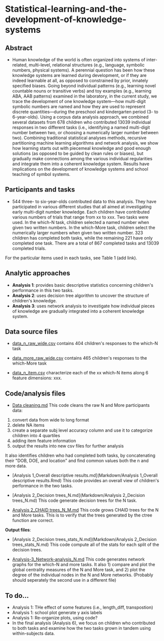 # Statistical-learning-and-the-development-of-knowledge-systems

## Abstract
- Human knowledge of the world is often organized into systems of inter-related, multi-level, relational structures (e.g., language, symbolic numbers, physical systems). A perennial question has been how these knowledge systems are learned during development, or if they are indeed learnable at all, as opposed to constrained by prior, innately specified biases. Going beyond individual patterns (e.g., learning novel countable nouns or transitive verbs) and toy examples (e.g., learning ABA, AAB patterns) examined in the laboratory, in the current study, we trace the development of one knowledge system—how multi-digit symbolic numbers are named and how they are used to represent discrete quantities—during the preschool and kindergarten period (3- to 6-year-olds). Using a corpus data analysis approach, we combined several datasets from 678 children who contributed 13039 individual responses in two different tasks (i.e., identifying a named multi-digit number between two, or choosing a numerically larger number between two). Combining traditional statistical analyses methods, recursive partitioning machine learning algorithms and network analysis, we show how learning starts out with piecemeal knowledge and good enough solutions (as opposed to be guided by clean rules or biases), but gradually make connections among the various individual regularities and integrate them into a coherent knowledge system. Results have implications on the development of knowledge systems and school teaching of symbol systems.

## Participants and tasks
- 544 three- to six-year-olds contributed data to this analysis. They have participated in various different studies that all aimed at investigating early multi-digit number knowledge. Each children have contributed various numbers of trials that range from xx to xxx. Two tasks were used. In the which-N task, children selected a named number when given two written numbers. In the which-More task, children select the numerically larger numbers when given two written number. 323 children has completed both tasks, while the remaining 221 have only completed one task. There are a total of 867 completed tasks and 13039 completed trials. 

For the particular items used in each tasks, see Table 1 (add link). 

## Analytic approaches
- **Analysis 1**: provides basic descriptive statistics concerning children's performance in this two tasks.
- **Analysis 2**: uses decision tree algorithm to uncover the structure of children's knowledge.
- **Analysis 3**: uses network analysis to investigate how individual pieces of knowledge are gradually integrated into a coherent knowledge system. 

## Data source files
- [data_n_raw_wide.csv](Data/data_n_raw_wide.csv) contains 404 children's responses to the which-N task
- [data_more_raw_wide.csv](Data/data_more_raw_wide.csv) contains 465 children's responses to the which-More task

- [data_n_item.csv](Data/data_n_item.csv) characterize each of the xx which-N items along 6 feature dimensions: xxx. 

## Code/analysis files
- [Data cleaning.md](Markdown/Data-cleaning.md) This code cleans the raw N and More participants data:

1. convert data from wide to long format
2. delete NA items
3. create a separate subj level accuracy column and use it to categorize children into 4 quartiles
4. adding item feature information
5. output the results into new csv files for further analysis 

It also identifies children who had completed both tasks, by concatenating their "DOB, DOE, and location" and find common values both the n and more data.

- [Analysis 1_Overall descriptive results.md](Markdown/Analysis 1_Overall descriptive results.Rmd) 
This code provides an overall view of children's performance in the two tasks. 

- [Analysis 2_Decision trees_N.md](Markdown/Analysis 2_Decision trees_N.md)
This code generate decision trees for the N task.

- [Analysis 2_CHAID trees_N_M.md](Markdown/Data-cleaning.md) This code grows CHAID trees for the N and More tasks. This is to verify that the trees generated by the ctree function are correct.  

**Output files**: 

- [Analysis 2_Decision trees_stats_N.md](Markdown/Analysis 2_Decision trees_stats_N.md) This code compute all of the stats for each split of the decision trees.   

- [Analysis-3_Network-analysis_N.md](Markdown/Analysis-3_Network-analysis_N.md)
This code generates network graphs for the which-N and more tasks. It also 1) compare and plot the global centrality measures of the N and More task, and 2) plot the degree of the individual nodes in the N and More networks. (Probably should seperately the second use in a different file)

## To do...

* Analysis 1: THe effect of some features (i.e., length_diff, transpostion)
* Analysis 1: school plot generate y axis labels
* Analysis 1: Re-organize plots, using code?
* In the final analysis (Analysis 6), we focus on children who contributed to both tasks and examine how the two tasks grown in tandem using within-subjects data.